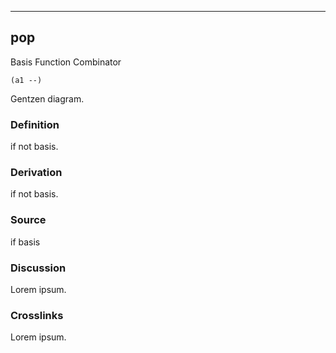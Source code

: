 ------------------------------------------------------------------------

## pop

Basis Function Combinator

    (a1 --)

Gentzen diagram.

### Definition

if not basis.

### Derivation

if not basis.

### Source

if basis

### Discussion

Lorem ipsum.

### Crosslinks

Lorem ipsum.
